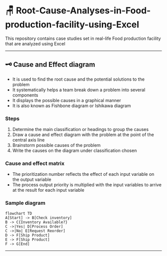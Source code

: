 # 🪑 Root-Cause-Analyses-in-Food-production-facility-using-Excel
This repository contains case studies set in real-life Food production facility that are analyzed using Excel

---

## 🗝 Cause and Effect diagram
- It is used to find the root cause and the potential solutions to the problem
- It systematically helps a team break down a problem into several components
- It displays the possible causes in a graphical manner
- It is also known as Fishbone diagram or Ishikawa diagram

### Steps
1. Determine the main classification or headings to group the causes
2. Draw a cause and effect diagram with the problem at the point of the central axis line
3. Brainstorm possible causes of the problem
4. Write the causes on the diagram under classification chosen

### Cause and effect matrix
- The prioritization number reflects the effect of each input variable on the output variable
- The process output priority is multiplied with the input variables to arrive at the result for each input variable

### Sample diagram
```mermaid
flowchart TD
A[Start] -> B[Check inventory]
B -> C{Inventory Available?}
C ->|Yes| D[Process Order]
C ->|No| E[Request Reorder]
D -> F[Ship Product]
E -> F[Ship Product]
F -> G[End]
```

---


